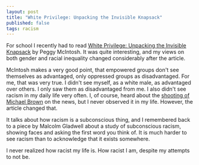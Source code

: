 ```yaml
---
layout: post
title: "White Privilege: Unpacking the Invisible Knapsack"
published: false
tags: racism
---
```


For school I recently had to read [White Privilege: Unpacking the Invisible Knapsack](https://www.isr.umich.edu/home/diversity/resources/white-privilege.pdf "article") by Peggy McIntosh.  It was quite interesting, and my views on both gender and racial inequality changed considerably after the article.

McIntosh makes a very good point, that empowered groups don't see themselves as advantaged, only oppressed groups as disadvantaged.  For me, that was very true. I didn't see myself, as a white male, as advantaged over others.  I only saw them as disadvantaged from me.  I also didn't see racism in my daily life very often.  I, of course, heard about the [shooting of Michael Brown](https://en.wikipedia.org/wiki/Shooting_of_Michael_Brown "wikipedia") on the news, but I never observed it in my life.  However, the article changed that.

It talks about how racism is a subconscious thing, and I remembered back to a piece by Malcolm Gladwell about a study of subconscious racism, showing faces and asking the first word you think of.  It is much harder to see racism than to acknowledge that it exists somewhere.

I never realized how racist my life is.  How racist I am, despite my attempts to not be.
